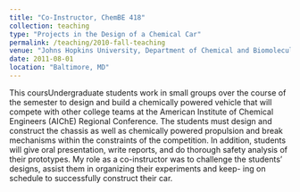 ```yaml
---
title: "Co-Instructor, ChemBE 418"
collection: teaching
type: "Projects in the Design of a Chemical Car"
permalink: /teaching/2010-fall-teaching
venue: "Johns Hopkins University, Department of Chemical and Biomolecular Engineering"
date: 2011-08-01
location: "Baltimore, MD"
---
```


This coursUndergraduate students work in small groups over the course of the semester to design and build a chemically powered vehicle that will compete with other college teams at the American Institute of Chemical Engineers (AIChE) Regional Conference. The students must design and construct the chassis as well as chemically powered propulsion and break mechanisms within the constraints of the competition. In addition, students will give oral presentation, write reports, and do thorough safety analysis of their prototypes. My role as a co-instructor was to challenge the students’ designs, assist them in organizing their experiments and keep- ing on schedule to successfully construct their car.